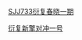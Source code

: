 [SJJ733衍复春晓一期](nav_analysis/20240820_SJJ733衍复春晓一期_nav_analysis.html)

[衍复新擎对冲一号](nav_analysis\20240820_SQB772衍复新擎对冲一号_nav_analysis.html)
